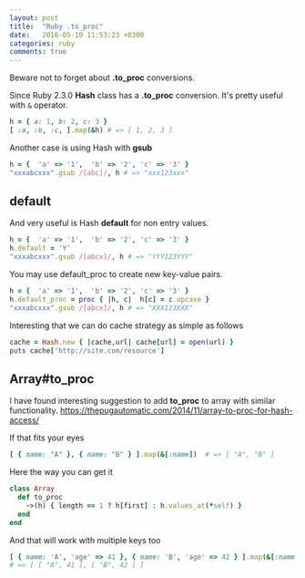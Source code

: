 ```yaml
---
layout: post
title:  "Ruby .to_proc"
date:   2018-05-10 11:53:23 +0300
categories: ruby
comments: true
---
```


Beware not to forget about **.to_proc** conversions.

Since Ruby 2.3.0 **Hash** class has a **.to_proc** conversion. It's pretty useful with `&` operator. 
```ruby
h = { a: 1, b: 2, c: 3 }
[ :a, :b, :c, ].map(&h) # => [ 1, 2, 3 ]
```
Another case is using Hash with  **gsub** 
```ruby
h = {  'a' => '1',  'b' => '2', 'c' => '3' }
"xxxabcxxx".gsub /[abc]/, h # => "xxx123xxx"
```
## default
And very useful is Hash **default** for non entry values.
```ruby
h = {  'a' => '1',  'b' => '2', 'c' => '3' }
h.default = 'Y'
"xxxabcxxx".gsub /[abcx]/, h # => "YYY123YYY"
```
You may use default_proc to create new key-value pairs.
```ruby
h = {  'a' => '1',  'b' => '2', 'c' => '3' }
h.default_proc = proc { |h, c|  h[c] = c.upcase }
"xxxabcxxx".gsub /[abcx]/, h # => "XXX123XXX"
```
Interesting that we can do cache strategy as simple as follows
```ruby
cache = Hash.new { |cache,url| cache[url] = open(url) }
puts cache['http://site.com/resource']  
```

## Array#to_proc
I have found interesting suggestion to add **to_proc** to array with similar functionality. 
<https://thepugautomatic.com/2014/11/array-to-proc-for-hash-access/>

If that fits your eyes
```ruby
[ { name: "A" }, { name: "B" } ].map(&[:name])  # => [ "A", "B" ]
```
Here the way you can get it
```ruby
class Array
  def to_proc
    ->(h) { length == 1 ? h[first] : h.values_at(*self) }
  end
end
```
And that will work with multiple keys too
```ruby
[ { name: 'A', 'age' => 41 }, { name: 'B', 'age' => 42 } ].map(&[:name, 'age'])
# => [ [ "A", 41 ], [ "B", 42 ] ]
```